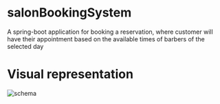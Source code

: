 # salonBookingSystem
A spring-boot application for booking a reservation, where customer will have their appointment based on the available times of barbers of the selected day

# Visual representation

![schema](https://github.com/ramezcode1/salonBookingSystem/assets/135148978/41b56a90-8bc9-4d1d-b9f6-9c95729feedc)
